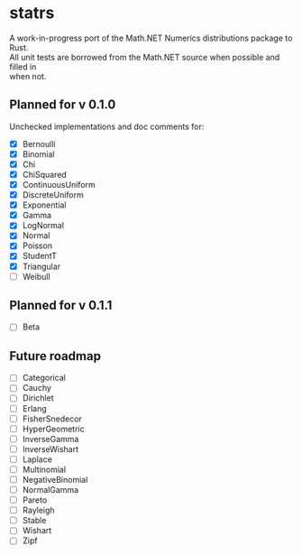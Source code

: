 # statrs  
  
A work-in-progress port of the Math.NET Numerics distributions package to Rust.  
All unit tests are borrowed from the Math.NET source when possible and filled in  
when not.  

## Planned for v 0.1.0
Unchecked implementations and doc comments for:
- [x] Bernoulli
- [x] Binomial
- [x] Chi
- [x] ChiSquared
- [x] ContinuousUniform
- [x] DiscreteUniform
- [x] Exponential
- [x] Gamma
- [x] LogNormal
- [x] Normal
- [x] Poisson
- [x] StudentT
- [x] Triangular
- [ ] Weibull

## Planned for v 0.1.1
- [ ] Beta

## Future roadmap
- [ ] Categorical
- [ ] Cauchy
- [ ] Dirichlet
- [ ] Erlang
- [ ] FisherSnedecor
- [ ] HyperGeometric
- [ ] InverseGamma
- [ ] InverseWishart
- [ ] Laplace
- [ ] Multinomial
- [ ] NegativeBinomial
- [ ] NormalGamma
- [ ] Pareto
- [ ] Rayleigh
- [ ] Stable
- [ ] Wishart
- [ ] Zipf

